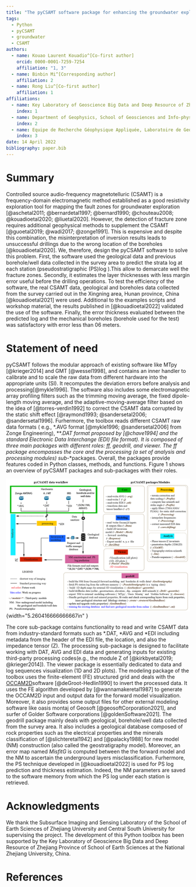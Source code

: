 ```yaml
---
title: "The pyCSAMT software package for enhancing the groundwater exploration technique using the CSAMT data"
tags:
  - Python
  - pyCSAMT
  - groundwater
  - CSAMT
authors:
  - name: Kouao Laurent Kouadio^[Co-first author]
    orcid: 0000-0001-7259-7254
    affiliation: "1, 3"
  - name: Binbin Mi^[Corresponding author]
    affiliation: 2
  - name: Rong Liu^[Co-first author]
    affiliation: 1
affiliations:
  - name: Key Laboratory of Geoscience Big Data and Deep Resource of Zhejiang Province, School of Earth Sciences, Zhejiang University, China.
    index: 1
  - name: Department of Geophysics, School of Geosciences and Info-physics, Central South University, China
    index: 2
  - name: Equipe de Recherche Géophysique Appliquée, Laboratoire de Geologie Ressources Minerales et Energetiques, UFR des Sciences de la Terre et des Ressources Minières, Université Félix Houphouët-Boigny, Cote d'Ivoire
    index: 3
date: 14 April 2022
bibliography: paper.bib
---
```



# Summary 

Controlled source audio-frequency magnetotelluric (CSAMT) is a frequency-domain electromagnetic method 
established as a good resistivity exploration tool for mapping the fault zones for groundwater exploration
 [@aschetal2011; @bernardetal1997; @bernard1990; @chouteau2008; @kouadioetal2020; @liuetal2020]. 
However, the detection of fracture zone requires additional geophysical methods to supplement the CSAMT
 [@guoetal2019; @wadi2017; @zonge1991]. This is expensive and despite this combination, the misinterpretation 
 of inversion results leads to unsuccessful drillings due to the wrong location of the boreholes [@kouadioetal2020]. 
 We, therefore, design the pyCSAMT software to solve this problem. First, the software 
  used the geological data and previous borehole/well data collected in the survey area to predict the 
  strata log at each station (pseudostratigraphic (PS)log ).This allow to demarcate well the fracture zones. 
  Secondly, it estimates the layer thicknesses with less margin error useful before the drilling operations. 
  To test the efficiency of the software, the real CSAMT data, geological and boreholes data collected 
  from the survey carried out in the Xingning area, Hunan province, China [@kouadioetal2021] 
  were used. Additional to the examples scripts and workshop material, the results published in [@kouadioetal2022] 
  validated the use of the software. Finally, the error thickness evaluated between the predicted log and 
  the mechanical boreholes (borehole used for the test) was satisfactory with error less than 06 meters.


# Statement of need  

pyCSAMT follows the modular approach of existing software like MTpy [@krieger2014] and GMT [@wessel1998],
 and contains an inner handler to calibrate and to scale the raw data from different hardware into the
  appropriate units (SI). It recomputes the deviation errors before analysis and processing[@mykle1996].
  The software also includes some electromagnetic array profiling filters such as the trimming moving 
  average, the fixed dipole-length moving average, and the adaptive-moving-average filter based on the
   idea of [@torres-verdìn1992] to correct the CSAMT data corrupted by the static shift effect
 [@raymond1993; @sandersetal2006; @sandersetal1996]. Furhermore, the toolbox reads different CSAMT raw data 
 formats ( e.g., \*.AVG format [@mykle1996; @sandersetal2006] from Zonge Engineering), \**.*DAT format
  proposed by [@chave1994] and the standard Electronic Data Interchange (EDI) file format). It is composed 
  of three main packages with different roles: *ff*, *geodrill*, and *viewer*. The *ff* package encompasses
  the *core* and the *processing* (a set of *analysis* and *processing* modules) sub*-*packages. Overall, 
  the packages provide features coded in Python classes, methods, and functions. Figure 1 shows an 
  overview of pyCSAMT packages and sub-packages with their roles.

![pyCSAMT packages structures and the keys modules. The colors in the workflow diagram represent which parts of the software are used in each step. For example, the modules in the geodrill packages are usedfor NM construction and PS prediction ](paper_figures/pycsamt_workflow_and_packages2.PNG){width="5.260416666666667in" }

The core sub-package contains functionality to read and write CSAMT data from industry-standard formats 
such as \*.DAT, \*AVG and \*EDI including metadata from the header of the EDI file, the location,
 and also the impedance tensor (Z).
    The processing sub-package is designed to facilitate working with DAT, AVG and EDI data and generating 
 inputs for existing third-party processing codes(e.g., the module Z of [@kirkbyetal2019; @krieger2014]).
    The viewer package is essentially dedicated to data and log sequences visualization (1D and 2D plots).
    The modeling package of the toolbox uses the finite-element (FE) structured grid and deals with the
 [OCCAM2D](https://marineemlab.ucsd.edu/Projects/Occam/index.html)software [@deGroot-Hedlin1990] to invert 
 the processed data. It uses the FE algorithm developed by [@wannamakeretal1987] to generate the OCCAM2D 
 input and output data for the forward model visualization. Moreover, it also provides some 
 output files for other external modeling software like oasis montaj of Geosoft [@geosoftCorporation2021],
  and surfer of Golder Software corporations [@goldenSoftware2021].
    The geodrill package mainly deals with geological, borehole/well data collected from the survey area.
  It also includes a geological database composed of rock properties such as the electrical properties and 
  the minerals classification of [@slichteretal1942] and [@palacky1988] for new model (NM) construction (also
  called the geostratigraphy model). Moreover, an error map named *MisfitG* is computed between the 
  the forward model and the NM to ascertain the underground layers misclassification. Furhermore, the  PS 
  technique developed in [@kouadioetal2022] is used for PS log prediction and thickness estimation. Indeed,
   the NM parameters are saved to the software memory from which the PS log under each station is retrieved.
    
# Acknowledgments 

We thank the Subsurface Imaging and Sensing Laboratory of the School of Earth Sciences of Zhejiang University 
and Central South University for supervising the project. The development of this Python toolbox has been
supported by the Key Laboratory of Geoscience Big Data and Deep Resource of Zhejiang Province of School
 of Earth Sciences at the National Zhejiang University, China.

# References 


